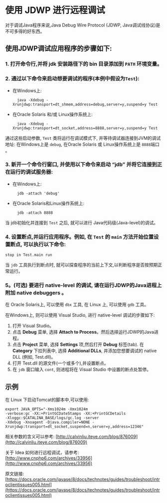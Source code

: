 # 使用 JDWP 进行远程调试

对于调试Java程序来说,Java Debug Wire Protocol (JDWP, Java调试线协议)是不可多得的好东西。

## 使用JDWP调试应用程序的步骤如下:


### 1. 打开命令行,并将 jdk 安装路径下的 bin 目录添加到 `PATH` 环境变量。


### 2. 通过以下命令来启动想要调试的程序(本例中假设为`Test`): 


* 在Windows上:


    
        java -Xdebug -Xrunjdwp:transport=dt_shmem,address=debug,server=y,suspend=y Test

    

* 在Oracle Solaris 和/或 Linux操作系统上:


    
        java -Xdebug -Xrunjdwp:transport=dt_socket,address=8888,server=y,suspend=y Test

    

通过这些启动参数, `Test` 类将运行在调试模式下, 并等待调试器连接到JVM的调试地址: 在Windows上是 `debug`, 在Oracle Solaris 或 Linux操作系统上是 `8888`端口 。


### 3. 新开一个命令行窗口, 并使用以下命令来启动 “jdb” 并将它连接到正在运行的调试服务器:


* 在Windows上:


    
        jdb -attach 'debug'

    

* 在Oracle Solaris和Linux操作系统上:


    
        jdb -attach 8888

    

当 jdb初始化并连接到 `Test` 之后, 就可以进行 Java代码级(Java-level)的调试。


### 4. 设置断点,并运行应用程序。例如, 在 `Test` 的 `main` 方法开始位置设置断点, 可以执行以下命令:



    stop in Test.main run



当 `jdb` 工具执行到断点时, 就可以探查程序的当前上下文,以判断程序是否按预期正常运行。


### 5。(可选) 要进行 native-level 的调试, 请在运行JDWP的Java进程上附加 native debuggers 。


在 Oracle Solaris上, 可以使用 `dbx` 工具, 在 Linux 上, 可以使用 `gdb` 工具。


在Windows上, 则可以使用 Visual Studio, 进行 native-level 调试的步骤如下:

1. 打开 Visual Studio。
2. 点击 **Debug** 菜单, 选择 **Attach to Process**。然后选择运行JDWP的Java进程。
3. 点击 **Project** 菜单, 选择 **Settings** 项,然后打开 **Debug** 标签(tab). 在 **Category** 下拉列表中, 选择 **Additional DLLs**, 并添加您想要调试的 native DLL (例如, Test.dll)。
4. 打开 Test.dll 的源文件(一个或多个),并设置断点。
5. 在 `jdb` 窗口输入 `cont`, 则进程将在 Visual Studio 中设置的断点处暂停。


## 示例

在 Linux 下启动Tomcat的脚本中,可以使用:



	export JAVA_OPTS="-Xms1024m -Xmx1024m
	-verbose:gc -XX:+PrintGCDateStamps -XX:+PrintGCDetails 
	-Xloggc:$CATALINA_BASE/logs/gc.log -server
	-Xdebug -Xnoagent -Djava.compiler=NONE -Xrunjdwp:transport=dt_socket,suspend=n,server=y,address=12346"


相关参数的含义可以参考: [http://calvinliu.iteye.com/blog/876009](http://calvinliu.iteye.com/blog/876009)

关于 Idea 如何进行远程调试，请参考: [http://www.cnphp6.com/archives/33956](http://www.cnphp6.com/archives/33956)


原文链接: [https://docs.oracle.com/javase/8/docs/technotes/guides/troubleshoot/introclientissues005.html](https://docs.oracle.com/javase/8/docs/technotes/guides/troubleshoot/introclientissues005.html)


